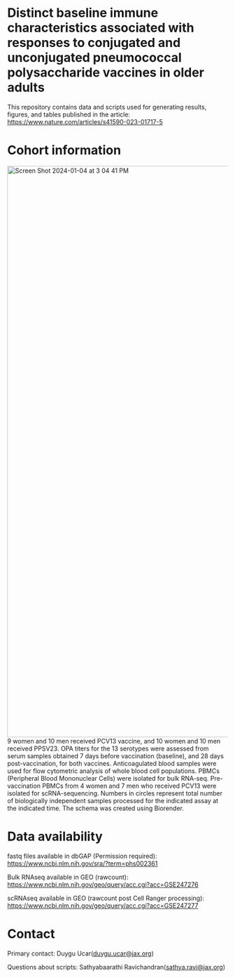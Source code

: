 # Distinct baseline immune characteristics associated with responses to conjugated and unconjugated pneumococcal polysaccharide vaccines in older adults

This repository contains data and scripts used for generating results, figures, and tables published in the article: https://www.nature.com/articles/s41590-023-01717-5

# Cohort information
<img width="1302" alt="Screen Shot 2024-01-04 at 3 04 41 PM" src="https://github.com/sathyabaarathisr/pneumococcal_vaccine_BIS/assets/99349167/421ed7d4-26de-4f43-b524-68261cb861c5">
9 women and 10 men received PCV13 vaccine, and 10 women and 10 men received PPSV23. OPA titers for the 13 serotypes were assessed from serum samples obtained 7 days before vaccination (baseline), and 28 days post-vaccination, for both vaccines. Anticoagulated blood samples were used for flow cytometric analysis of whole blood cell populations. PBMCs (Peripheral Blood Mononuclear Cells) were isolated for bulk RNA-seq. Pre-vaccination PBMCs from 4 women and 7 men who received PCV13 were isolated for scRNA-sequencing. Numbers in circles represent total number of biologically independent samples processed for the indicated assay at the indicated time. The schema was created using Biorender. 

# Data availability

fastq files available in dbGAP (Permission required): https://www.ncbi.nlm.nih.gov/sra/?term=phs002361

Bulk RNAseq available in GEO (rawcount): https://www.ncbi.nlm.nih.gov/geo/query/acc.cgi?acc=GSE247276

scRNAseq available in GEO (rawcount post Cell Ranger processing): https://www.ncbi.nlm.nih.gov/geo/query/acc.cgi?acc=GSE247277

# Contact

Primary contact: Duygu Ucar(duygu.ucar@jax.org)

Questions about scripts: Sathyabaarathi Ravichandran(sathya.ravi@jax.org)

